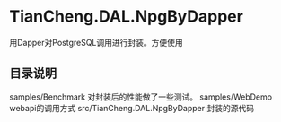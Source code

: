 # TianCheng.DAL.NpgByDapper

用Dapper对PostgreSQL调用进行封装。方便使用

## 目录说明

samples/Benchmark 对封装后的性能做了一些测试。
samples/WebDemo   webapi的调用方式
src/TianCheng.DAL.NpgByDapper 封装的源代码

